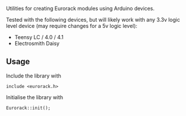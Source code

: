 Utilities for creating Eurorack modules using Arduino devices.

Tested with the following devices, but will likely work with any 3.3v logic level device (may require changes for a 5v logic level):

- Teensy LC / 4.0 / 4.1
- Electrosmith Daisy


## Usage

Include the library with 

    include <eurorack.h>
    
Initialise the library with

    Eurorack::init();
